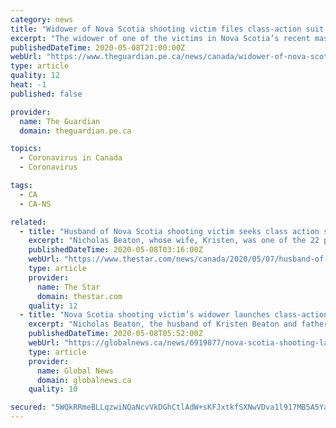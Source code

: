 ```yaml
---
category: news
title: "Widower of Nova Scotia shooting victim files class-action suit against gunman’s estate"
excerpt: "The widower of one of the victims in Nova Scotia’s recent mass murders has filed a lawsuit against the estate of the shooter. Nick Beaton, who lost his wife Kristen, 33, and their unborn child at the hands of the gunman on April 19,"
publishedDateTime: 2020-05-08T21:00:00Z
webUrl: "https://www.theguardian.pe.ca/news/canada/widower-of-nova-scotia-shooting-victim-files-class-action-suit-against-gunmans-estate-447546/"
type: article
quality: 12
heat: -1
published: false

provider:
  name: The Guardian
  domain: theguardian.pe.ca

topics:
  - Coronavirus in Canada
  - Coronavirus

tags:
  - CA
  - CA-NS

related:
  - title: "Husband of Nova Scotia shooting victim seeks class action suit against killer’s estate"
    excerpt: "Nicholas Beaton, whose wife, Kristen, was one of the 22 people shot dead last month, is proposing a class action suit that, if successful, would"
    publishedDateTime: 2020-05-08T03:16:00Z
    webUrl: "https://www.thestar.com/news/canada/2020/05/07/husband-of-nova-scotia-shooting-victim-seeks-class-action-suit-against-killers-estate.html"
    type: article
    provider:
      name: The Star
      domain: thestar.com
    quality: 12
  - title: "Nova Scotia shooting victim’s widower launches class-action lawsuit against killer’s estate"
    excerpt: "Nicholas Beaton, the husband of Kristen Beaton and father to their young son Daxton and their unborn second child, filed the papers in the Supreme Court of Nova Scotia on Tuesday."
    publishedDateTime: 2020-05-08T05:52:00Z
    webUrl: "https://globalnews.ca/news/6919877/nova-scotia-shooting-lawsuit/"
    type: article
    provider:
      name: Global News
      domain: globalnews.ca
    quality: 10

secured: "5WQkRRmeBLLqzwiNQaNcvVkDGhCtlAdW+sKFJxtkfSXNwVDva1l917MB5A5YaBHkjv6d+s+LC2cE9/Z3xi5Mo7/E5nxpKI5lc7SdfT6IK/G+EA/J9ooZlgWQrmBGIU8uAKJf5i6195EzNTyd0Z8Wfjd5sutVO/ul1gEKvUgpe11dvi2az77jSrfw7UboT8qLWGvVciIK4nfIdHOr5Gnuf0ctt99MS0fH2u021zMRfSzUkFYFhe0mrLFwBayS89cqE/sJG2NfPJXeWlqH/ss0mbl6RonBVi2zzR6C+2/cNmXLNLbY6OHsNMhUVcvTbn4lDemJpgcoBsyP05MDFEy+emuuxJ6r/rdJiqh6mivYHpk1Kx8mqG3+f+viVpB0R7ez0JGgA9SEmUdI0SB9+hQQiLT8fmo9x1OiEeFapR0HJhg48uoULxeoQAD2xqObIWP2ZDJyQDiiFARzs6eR1oMxI8Z9aO4si7qjsI6CB2sWU/8=;am5hC5LO0ObNZPYaZCgmUg=="
---
```


